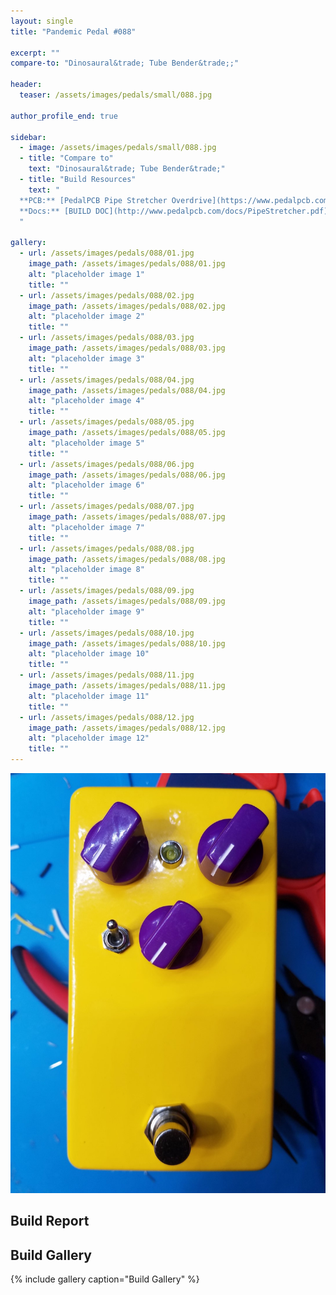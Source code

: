 ```yaml
---
layout: single
title: "Pandemic Pedal #088"

excerpt: ""
compare-to: "Dinosaural&trade; Tube Bender&trade;;"

header:
  teaser: /assets/images/pedals/small/088.jpg

author_profile_end: true

sidebar:
  - image: /assets/images/pedals/small/088.jpg
  - title: "Compare to"
    text: "Dinosaural&trade; Tube Bender&trade;"
  - title: "Build Resources"
    text: "
  **PCB:** [PedalPCB Pipe Stretcher Overdrive](https://www.pedalpcb.com/product/pcb347/)<br>
  **Docs:** [BUILD DOC](http://www.pedalpcb.com/docs/PipeStretcher.pdf)
  "

gallery:
  - url: /assets/images/pedals/088/01.jpg
    image_path: /assets/images/pedals/088/01.jpg
    alt: "placeholder image 1"
    title: ""
  - url: /assets/images/pedals/088/02.jpg
    image_path: /assets/images/pedals/088/02.jpg
    alt: "placeholder image 2"
    title: ""
  - url: /assets/images/pedals/088/03.jpg
    image_path: /assets/images/pedals/088/03.jpg
    alt: "placeholder image 3"
    title: ""
  - url: /assets/images/pedals/088/04.jpg
    image_path: /assets/images/pedals/088/04.jpg
    alt: "placeholder image 4"
    title: ""
  - url: /assets/images/pedals/088/05.jpg
    image_path: /assets/images/pedals/088/05.jpg
    alt: "placeholder image 5"
    title: ""
  - url: /assets/images/pedals/088/06.jpg
    image_path: /assets/images/pedals/088/06.jpg
    alt: "placeholder image 6"
    title: ""
  - url: /assets/images/pedals/088/07.jpg
    image_path: /assets/images/pedals/088/07.jpg
    alt: "placeholder image 7"
    title: ""
  - url: /assets/images/pedals/088/08.jpg
    image_path: /assets/images/pedals/088/08.jpg
    alt: "placeholder image 8"
    title: ""
  - url: /assets/images/pedals/088/09.jpg
    image_path: /assets/images/pedals/088/09.jpg
    alt: "placeholder image 9"
    title: ""
  - url: /assets/images/pedals/088/10.jpg
    image_path: /assets/images/pedals/088/10.jpg
    alt: "placeholder image 10"
    title: ""
  - url: /assets/images/pedals/088/11.jpg
    image_path: /assets/images/pedals/088/11.jpg
    alt: "placeholder image 11"
    title: ""
  - url: /assets/images/pedals/088/12.jpg
    image_path: /assets/images/pedals/088/12.jpg
    alt: "placeholder image 12"
    title: ""
---
```


[![header](/assets/images/pedals/088.jpg)](/assets/images/pedals/088.jpg)



## Build Report ##



## Build Gallery ##

{% include gallery caption="Build Gallery" %}